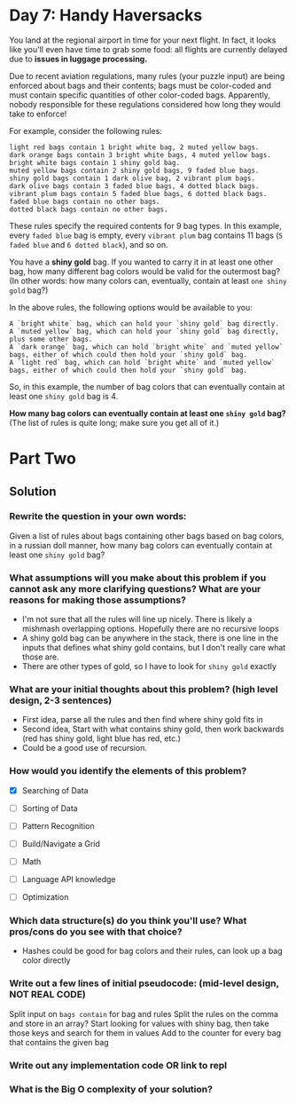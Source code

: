 # Day 7: Handy Haversacks

You land at the regional airport in time for your next flight. In fact, it looks like you'll even have time to grab some food: all flights are currently delayed due to **issues in luggage processing.**

Due to recent aviation regulations, many rules (your puzzle input) are being enforced about bags and their contents; bags must be color-coded and must contain specific quantities of other color-coded bags. Apparently, nobody responsible for these regulations considered how long they would take to enforce!

For example, consider the following rules:

```
light red bags contain 1 bright white bag, 2 muted yellow bags.
dark orange bags contain 3 bright white bags, 4 muted yellow bags.
bright white bags contain 1 shiny gold bag.
muted yellow bags contain 2 shiny gold bags, 9 faded blue bags.
shiny gold bags contain 1 dark olive bag, 2 vibrant plum bags.
dark olive bags contain 3 faded blue bags, 4 dotted black bags.
vibrant plum bags contain 5 faded blue bags, 6 dotted black bags.
faded blue bags contain no other bags.
dotted black bags contain no other bags.
```

These rules specify the required contents for 9 bag types. In this example, every `faded blue` bag is empty, every `vibrant plum` bag contains 11 bags (`5 faded blue` and `6 dotted black`), and so on.

You have a **shiny gold** bag. If you wanted to carry it in at least one other bag, how many different bag colors would be valid for the outermost bag? (In other words: how many colors can, eventually, contain at least `one shiny gold` bag?)

In the above rules, the following options would be available to you:

    A `bright white` bag, which can hold your `shiny gold` bag directly.
    A `muted yellow` bag, which can hold your `shiny gold` bag directly, plus some other bags.
    A `dark orange` bag, which can hold `bright white` and `muted yellow` bags, either of which could then hold your `shiny gold` bag.
    A `light red` bag, which can hold `bright white` and `muted yellow` bags, either of which could then hold your `shiny gold` bag.

So, in this example, the number of bag colors that can eventually contain at least one `shiny gold` bag is 4.

**How many bag colors can eventually contain at least one `shiny gold` bag?** (The list of rules is quite long; make sure you get all of it.)


# Part Two


## Solution

### Rewrite the question in your own words:
Given a list of rules about bags containing other bags based on bag colors, in a russian doll manner, how many bag colors can eventually contain at least one `shiny gold` bag?

### What assumptions will you make about this problem if you cannot ask any more clarifying questions? What are your reasons for making those assumptions?
* I'm not sure that all the rules will line up nicely. There is likely a mishmash overlapping options. Hopefully there are no recursive loops
* A shiny gold bag can be anywhere in the stack, there is one line in the inputs that defines what shiny gold contains, but I don't really care what those are.
* There are other types of gold, so I have to look for `shiny gold` exactly

### What are your initial thoughts about this problem? (high level design, 2-3 sentences)
* First idea, parse all the rules and then find where shiny gold fits in
* Second idea, Start with what contains shiny gold, then work backwards (red has shiny gold, light blue has red, etc.)
* Could be a good use of recursion.

### How would you identify the elements of this problem?

- [X] Searching of Data
- [ ] Sorting of Data
- [ ] Pattern Recognition
- [ ] Build/Navigate a Grid
- [ ] Math
- [ ] Language API knowledge
- [ ] Optimization


### Which data structure(s) do you think you'll use? What pros/cons do you see with that choice?
* Hashes could be good for bag colors and their rules, can look up a bag color directly

### Write out a few lines of initial pseudocode: (mid-level design, NOT REAL CODE)
Split input on `bags contain` for bag and rules
Split the rules on the comma and store in an array?
Start looking for values with shiny bag, then take those keys and search for them in values
Add to the counter for every bag that contains the given bag

### Write out any implementation code OR link to repl

### What is the Big O complexity of your solution?

